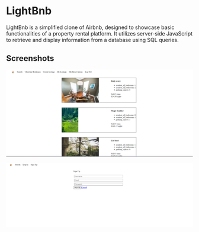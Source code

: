 # LightBnb

LightBnb is a simplified clone of Airbnb, designed to showcase basic functionalities of a property rental platform. It utilizes server-side JavaScript to retrieve and display information from a database using SQL queries.

## Screenshots

![homepage](https://github.com/OneJuicyDoor/lightbnb/blob/master/lightbnb%20homepage.png)

![signup](https://github.com/OneJuicyDoor/lightbnb/blob/master/lightbnb%20signup.png)

